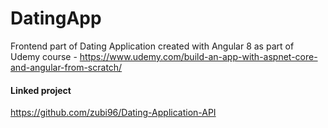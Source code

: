 # DatingApp

Frontend part of Dating Application created with Angular 8 as part of Udemy course - https://www.udemy.com/build-an-app-with-aspnet-core-and-angular-from-scratch/

#### Linked project
https://github.com/zubi96/Dating-Application-API
